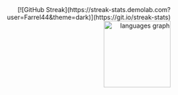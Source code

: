 <div align="right">
  [![GitHub Streak](https://streak-stats.demolab.com?user=Farrel44&theme=dark)](https://git.io/streak-stats)
  <img src="https://github-readme-stats.vercel.app/api/top-langs?username=Farrel44&locale=en&hide_title=false&layout=compact&card_width=300&langs_count=5&theme=dracula&hide_border=false&order=2" height="150" alt="languages graph"  />
</div>
